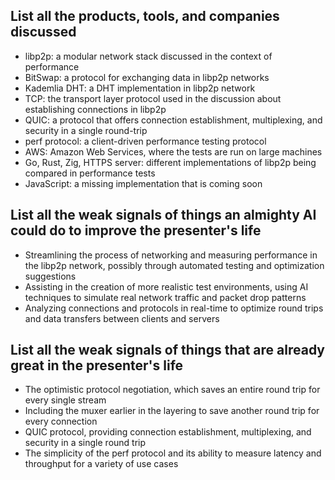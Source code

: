 ## List all the products, tools, and companies discussed

- libp2p: a modular network stack discussed in the context of performance
- BitSwap: a protocol for exchanging data in libp2p networks
- Kademlia DHT: a DHT implementation in libp2p network
- TCP: the transport layer protocol used in the discussion about establishing connections in libp2p
- QUIC: a protocol that offers connection establishment, multiplexing, and security in a single round-trip
- perf protocol: a client-driven performance testing protocol
- AWS: Amazon Web Services, where the tests are run on large machines
- Go, Rust, Zig, HTTPS server: different implementations of libp2p being compared in performance tests
- JavaScript: a missing implementation that is coming soon

## List all the weak signals of things an almighty AI could do to improve the presenter's life

- Streamlining the process of networking and measuring performance in the libp2p network, possibly through automated testing and optimization suggestions
- Assisting in the creation of more realistic test environments, using AI techniques to simulate real network traffic and packet drop patterns
- Analyzing connections and protocols in real-time to optimize round trips and data transfers between clients and servers

## List all the weak signals of things that are already great in the presenter's life

- The optimistic protocol negotiation, which saves an entire round trip for every single stream
- Including the muxer earlier in the layering to save another round trip for every connection
- QUIC protocol, providing connection establishment, multiplexing, and security in a single round trip
- The simplicity of the perf protocol and its ability to measure latency and throughput for a variety of use cases
